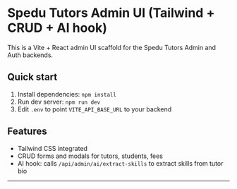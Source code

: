 # Spedu Tutors Admin UI (Tailwind + CRUD + AI hook)

This is a Vite + React admin UI scaffold for the Spedu Tutors Admin and Auth backends.

## Quick start

1. Install dependencies: `npm install`
2. Run dev server: `npm run dev`
3. Edit `.env` to point `VITE_API_BASE_URL` to your backend

## Features
- Tailwind CSS integrated
- CRUD forms and modals for tutors, students, fees
- AI hook: calls `/api/admin/ai/extract-skills` to extract skills from tutor bio

---
